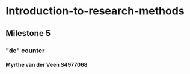 # Introduction-to-research-methods
## Milestone 5
### "de" counter
#### Myrthe van der Veen S4977068